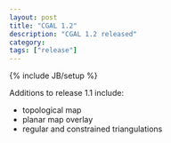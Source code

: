 ```yaml
---
layout: post
title: "CGAL 1.2"
description: "CGAL 1.2 released"
category:
tags: ["release"]
---
```

{% include JB/setup %}
<p>Additions to release 1.1 include: </p>

<UL>
   <LI>topological map </li>
   <LI>planar map overlay </li>
   <LI>regular and constrained triangulations </li>
</UL>
